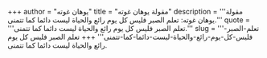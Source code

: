 +++
author = "يوهان غوته"
title = "مقولة يوهان غوته"
description = '''مقولة يوهان غوته: تعلم الصبر فليس كل يوم رائع والحياة ليست دائما كما تتمنى.'''
quote = '''تعلم الصبر فليس كل يوم رائع والحياة ليست دائما كما تتمنى.'''
slug = '''تعلم-الصبر-فليس-كل-يوم-رائع-والحياة-ليست-دائما-كما-تتمنى'''
+++
تعلم الصبر فليس كل يوم رائع والحياة ليست دائما كما تتمنى.
